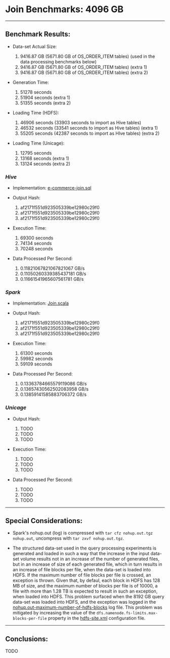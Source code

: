 # Join Benchmarks: 4096 GB

---
## Benchmark Results:

- Data-set Actual Size:
  1. 9416.87 GB (5671.80 GB of OS_ORDER_ITEM tables) (used in the data processing benchmarks below)
  2. 9416.87 GB (5671.80 GB of OS_ORDER_ITEM tables) (extra 1)
  3. 9416.87 GB (5671.80 GB of OS_ORDER_ITEM tables) (extra 2)

- Generation Time:
  1. 51278 seconds
  2. 51904 seconds (extra 1)
  3. 51355 seconds (extra 2)

- Loading Time (HDFS):
  1. 46906 seconds (33903 seconds to import as Hive tables)
  2. 46532 seconds (33541 seconds to import as Hive tables) (extra 1)
  3. 55205 seconds (42387 seconds to import as HIve tables) (extra 2)

- Loading Time (Unicage):
  1. 12795 seconds
  2. 13168 seconds (extra 1)
  3. 13124 seconds (extra 2)


### ***Hive***

- Implementation: [e-commerce-join.sql](../../../../../workloads/query/interactive/SQLQuery/e-commerce-join.sql)

- Output Hash:
  1. af2171f551d923505339be12980c29f0
  2. af2171f551d923505339be12980c29f0
  3. af2171f551d923505339be12980c29f0

- Execution Time: 
  1. 69300 seconds
  2. 74134 seconds
  3. 70248 seconds

- Data Processed Per Second:
  1. 0.11821067821067821067 GB/s
  2. 0.11050260339385437181 GB/s
  3. 0.11661541965607561781 GB/s


### ***Spark***

- Implementation: [Join.scala](../../../../../workloads/query/interactive/scalaQuery/src/main/scala/Join.scala)

- Output Hash:
  1. af2171f551d923505339be12980c29f0
  2. af2171f551d923505339be12980c29f0
  3. af2171f551d923505339be12980c29f0

- Execution Time: 
  1. 61300 seconds
  2. 59982 seconds
  3. 59109 seconds

- Data Processed Per Second:
  1. 0.13363784665579119086 GB/s
  2. 0.13657430562502083958 GB/s
  3. 0.13859141585883706372 GB/s


### ***Unicage***

- Output Hash:
  1. TODO
  2. TODO
  3. TODO

- Execution Time: 
  1. TODO
  2. TODO
  3. TODO

- Data Processed Per Second:
  1. TODO
  2. TODO
  3. TODO


---
## Special Considerations:

- Spark's nohup.out (log) is compressed with `tar cfz nohup.out.tgz nohup.out`, uncompress with `tar zxvf nohup.out.tgz`.

- The structured data-set used in the query processing experiments is generated and loaded in such a way that the increase in the input data-set volume results not in an increase of the number of generated files, but in an increase of size of each generated file, which in turn results in an increase of file blocks per file, when the data-set is loaded into HDFS. If the maximum number of file blocks per file is crossed, an exception is thrown. Given that, by defaul, each block in HDFS has 128 MB of size, and the maximum number of blocks per file is of 10000, a file with more than 1.28 TB is expected to result in such an exception, when loaded into HDFS. This problem surfaced when the 8192 GB query data-set was loaded into HDFS, and the exception was logged in the [nohup.out-maximum-number-of-hdfs-blocks](nohup.out-maximum-number-of-hdfs-blocks) log file. This problem was mitigated by increasing the value of the `dfs.namenode.fs-limits.max-blocks-per-file` property in the [hdfs-site.xml](../../../../../cluster/configs/hadoop/hdfs-site.xml) configuration file.


---
## Conclusions:

TODO